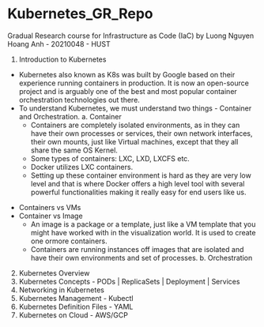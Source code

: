 # Kubernetes_GR_Repo
Gradual Research course for Infrastructure as Code (IaC) by Luong Nguyen Hoang Anh - 20210048 - HUST 

1. Introduction to Kubernetes
- Kubernetes also known as K8s was built by Google based on their experience running containers in production. It is now an open-source project and is arguably one of the best and most popular container orchestration technologies out there.
- To understand Kubernetes, we must understand two things - Container and Orchestration.
  a. Container
  - Containers are completely isolated environments, as in they can have their own processes or services, their own network interfaces, their own mounts, just like Virtual machines, except that they all share the same OS Kernel.
  - Some types of containers: LXC, LXD, LXCFS etc.
  - Docker utilizes LXC containers.
  - Setting up these container environment is hard as they are very low level and that is where Docker offers a high level tool with several powerful functionalities making it really easy for end users like us.
* Containers vs VMs <image>
* Container vs Image <image>
  - An image is a package or a template, just like a VM template that you might have worked with in the visualization world. It is used to create one ormore containers.
  - Containers are running instances off images that are isolated and have their own environments and set of processes.
  b. Orchestration
2. Kubernetes Overview
3. Kubernetes Concepts - PODs | ReplicaSets | Deployment | Services
4. Networking in Kubernetes
5. Kubernetes Management - Kubectl
6. Kubernetes Definition Files - YAML
7. Kubernetes on Cloud - AWS/GCP
